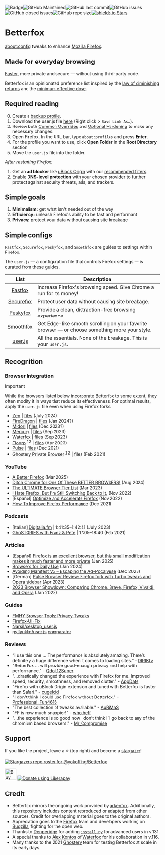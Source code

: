 ![Badge](https://hitscounter.dev/api/hit?url=https%3A%2F%2Fgithub.com%2Fyokoffing%2FBetterfox&label=&icon=github&color=%23198754&message=&style=flat&tz=US%2FEastern)![GitHub Maintained](https://img.shields.io/badge/maintained-yes-green)![GitHub last commit](https://img.shields.io/github/last-commit/yokoffing/betterfox)![GitHub issues](https://img.shields.io/github/issues/yokoffing/betterfox)![GitHub closed issues](https://img.shields.io/github/issues-closed/yokoffing/betterfox)![GitHub repo size](https://img.shields.io/github/repo-size/yokoffing/betterfox)[![shields.io Stars](https://img.shields.io/github/stars/yokoffing/betterfox)](https://github.com/yokoffing/betterfox/stargazers)

# Betterfox
[about:config](https://support.mozilla.org/en-US/kb/about-config-editor-firefox) tweaks to enhance [Mozilla Firefox](https://www.mozilla.org/en-US/firefox/new/).

## Made for everyday browsing
[Faster](https://medium.com/@mihirgrand/comparing-popular-firefox-forks-6fa83fdfdaad#:~:text=31%25%20more%20than%20vanilla%20Firefox), more private and secure — without using third-party code.

Betterfox is an opinionated preference list inspired by the [law of diminishing returns](https://miro.medium.com/v2/resize:fit:1206/1*lcOcxriV_II_lZuXQYLoXg.jpeg) and the [minimum effective dose](https://medium.com/the-mission/less-is-more-the-minimum-effective-dose-e6d56625931e).

## Required reading
0) Create a [backup profile](https://github.com/yokoffing/Betterfox/wiki/Backup).
1) Download the user.js file [here](https://raw.githubusercontent.com/kd8tbs/my-Betterfox/main/user.js) (Right click > `Save Link As…`).
2) Review both [Common Overrides](https://github.com/yokoffing/Betterfox/wiki/Common-Overrides) and [Optional Hardening](https://github.com/yokoffing/Betterfox/wiki/Optional-Hardening) to make any necessary changes.
3) Open Firefox. In the URL bar, type `about:profiles` and press **Enter**.
4) For the profile you want to use, click **Open Folder** in the **Root Directory** section.
5) Move the `user.js` file into the folder.

*After restarting Firefox:*
1) Get an **ad blocker** like [uBlock Origin](https://addons.mozilla.org/blog/ublock-origin-everything-you-need-to-know-about-the-ad-blocker/) with our [recommended filters](https://github.com/yokoffing/filterlists#guidelines).
2) Enable **DNS-level protection** with your chosen [provider](https://github.com/yokoffing/Betterfox/wiki/Optional-Hardening#secure-dns) to further protect against security threats, ads, and trackers.

## Simple goals
1) **Minimalism:** get what isn't needed out of the way
2) **Efficiency:** unleash Firefox's ability to be fast and performant
3) **Privacy:** protect your data without causing site breakage

## Simple configs

`Fastfox`, `Securefox`, `Peskyfox`, and `Smoothfox` are guides to settings within Firefox.

The `user.js` — a configuration file that controls Firefox settings — is curated from these guides.

| List      | Description |
|:---------:|-------------|
| [Fastfox](https://github.com/yokoffing/Betterfox/blob/main/Fastfox.js)   | Increase Firefox's browsing speed. Give Chrome a run for its money!|
| [Securefox](https://github.com/yokoffing/Betterfox/blob/main/Securefox.js) | Protect user data without causing site breakage. |
| [Peskyfox](https://github.com/yokoffing/Betterfox/blob/main/Peskyfox.js)  | Provide a clean, distraction-free browsing experience. |
| [Smoothfox](https://github.com/yokoffing/Betterfox/blob/main/Smoothfox.js) | Get Edge-like smooth scrolling on your favorite browser — or choose something more your style. |
| [user.js](https://github.com/yokoffing/Betterfox/blob/main/user.js) | All the essentials. None of the breakage. This is your `user.js`. |

## Recognition

### Browser Integration
> [!IMPORTANT]
> While the browsers listed below incorporate Betterfox to some extent, they often modify it in ways that reduce its effectiveness. For optimal results, apply the `user.js` file even when using Firefox forks.

* [Zen](https://github.com/zen-browser/desktop?tab=readme-ov-file) | [files](https://github.com/zen-browser/desktop/blob/stable/src/browser/app/profile/zen-browser.js) (July 2024)
* [FireDragon](https://github.com/dr460nf1r3/firedragon-browser/blob/master/README.md) | [files](https://github.com/dr460nf1r3/firedragon-browser/blob/55fc6e5029542cd90fabe23cb44c89568d74d006/firedragon.cfg#L822-L824) (Jan 2024?)
* [Midori](https://github.com/goastian/midori-desktop/blob/ESR115/README.md) | [files](https://github.com/goastian/midori-desktop/blob/f3d8d96eb8e08f35a64e3c957bea4e839d7c7730/floorp/browser/components/userjsUtils.sys.mjs#L28-L33) (Dec 2023?)
* [Mercury](https://github.com/Alex313031/Mercury/releases/tag/v.115.3.0) | [files](https://github.com/Alex313031/Mercury/commit/eb9600f9fb8f48c8f5b5c6f3264fbcdb5caff7f5) (Sep 2023)
* [Waterfox](https://www.waterfox.net/docs/releases/G6.0/) | [files](https://github.com/WaterfoxCo/Waterfox/tree/current/waterfox/browser/app/profile) (Sep 2023)
* [Floorp](https://github.com/Floorp-Projects/Floorp#-betterfox) <sup>[1](https://github.com/Floorp-Projects/Floorp/issues/233#issuecomment-1543557167) [2](https://blog.ablaze.one/3135/2023-04-01/)</sup> | [files](https://github.com/Floorp-Projects/Floorp/blob/ESR115/floorp/browser/components/preferences/userjs.inc.xhtml) (Apr 2023)
* [Pulse](https://github.com/pulse-browser/browser#%EF%B8%8F-credits) | [files](https://github.com/pulse-browser/browser/tree/alpha/src/browser/app/profile) (Dec 2021)
* [Ghostery Private Browser](https://github.com/ghostery/user-agent-desktop#community) <sup>[1](https://web.archive.org/web/20210509171835/https://www.ghostery.com/ghostery-dawn-update-more/) [2](https://web.archive.org/web/20210921114333/https://www.ghostery.com/ghostery-dawn-product-update/)</sup> | [files](https://github.com/ghostery/user-agent-desktop/tree/main/brands/ghostery/branding/pref) (Feb 2021)

### YouTube
* [A Better Firefox](https://youtu.be/JuHIwCFx34Q?si=1dx39t3HX5kzNVj-&t=133) (Mar 2025)
* [Ditch Chrome for One Of These BETTER BROWSERS!](https://youtu.be/ygkxFc8SZlc?si=m5NQe-b_oFXs5crb&t=230) (Aug 2024)
* [The ULTIMATE Browser Tier List](https://youtu.be/j5r6jFE8gic?t=560) (Mar 2023)
* [I Hate Firefox. But I'm Still Switching Back to It.](https://youtu.be/w0SJFED5xK0?t=220) (Nov 2022)
* [Español] [Optimize and Accelerate Firefox](https://www.youtube.com/watch?v=3XtoONmq5_Q) (Nov 2022) 
* [How To Improve Firefox Performance](https://www.youtube.com/watch?v=N8IOJiOFVEk) (Dec 2021)

### Podcasts
* [Italian] [Digitalia.fm](https://digitalia.fm/684/) | 1:41:35–1:42:41 (July 2023)
* [GhoSTORIES with Franz & Pete](https://anchor.fm/ghostories/episodes/S2E6-We-Talking-Ghostery-Dawn----Again-er0q02/a-a4o5vmh) | 17:05–18:40 (Feb 2021)

### Articles
* [Español] [Firefox is an excellent browser, but this small modification makes it much faster and more private](https://www.genbeta.com/a-fondo/firefox-excelente-navegador-esta-pequena-modificacion-hace-mucho-rapido-privado-asi-funciona-betterfox) (Jan 2025)
* [Browsers for Daily Use](https://anhkhoakz.neocities.org/blog/browsers-for-daily-using/#firefox-but-hardened) (Jan 2024)
* [Avoiding Manifest V3 – Escaping the Ad-Pocalypse](https://www.xbitlabs.com/avoiding-manifest-v3/) (Dec 2023)
* [German] [Pulse Browser Review: Firefox fork with Turbo tweaks and Opera sidebar](https://www.computerbild.de/artikel/cb-Tipps-Software-Pulse-Browser-Review-ein-Firefox-Fork-mit-Seitenleiste-wie-bei-Opera-35644139.html#:~:text=Noch%20mehr%20Speed%2DFeatures) (Apr 2023)
* [2023 Browser Showdown: Comparing Chrome, Brave, Firefox, Vivaldi, and Opera](https://www.appdate.lk/technology/2023-browser-showdown/) (Jan 2023)

### Guides
* [FMHY Browser Tools: Privacy Tweaks](https://www.reddit.com/r/FREEMEDIAHECKYEAH/wiki/storage/#wiki_privacy_based_browsers)
* [Firefox-UI-Fix](https://github.com/black7375/Firefox-UI-Fix/wiki/Tips#privacy)
* [Narsil/desktop_user.js](https://git.nixnet.services/Narsil/desktop_user.js#thanks)
* [pyllyukko/user.js](https://github.com/pyllyukko/user.js) [comparator](https://jm42.github.io/compare-user.js/)

### Reviews
* “I use this one ... The performance is absolutely amazing. There’s definitely a huge difference when it comes to loading sites.” - [DIRIKtv](https://youtu.be/N8IOJiOFVEk?t=16)
* "BetterFox ... will provide good-enough privacy and help with performance." - [Qdoit12Super](https://old.reddit.com/r/browsers/comments/139h4my/suggestion_for_finding_3_good_privacy_focus/jj3n3qn/?context=2)
* "...drastically changed the experience with Firefox for me. Improved speed, security, smoothness, and removed clutter." - [AppDate](https://www.appdate.lk/technology/2023-browser-showdown/#:~:text=Used%20the%20BetterFox%20user%20config%20settings%20with%20some%20overrides%20which%20drastically%20changed%20the%20experience)
* "Firefox with uBlock Origin extension and tuned with Betterfox is faster than Safari."  - [cugeloid](https://elephas.app/blog/best-browsers-mac#what-is-the-best-browser-for-mac-according-to-redditandnbsp)
* "I don't think I could use Firefox without Betterfox." - [Professional_Fun4616](https://old.reddit.com/r/nextdns/comments/15y815f/the_people_behind_betterfox_have_this_awesome/jxb7cir/?context=3)
* "The best collection of tweaks available." - [AuRiMaS](https://old.reddit.com/r/MozillaFirefox/comments/15cc1vk/about_changes_in_aboutconfig/jtyx910/?context=3)
* "FF is now much snappier!" - [whotheff](https://old.reddit.com/r/firefox/comments/z5auzi/firefox_not_properly_usingrecognizing_gpu_poor/iy36hyz/)
* "...the experience is so good now I don’t think I’ll go back to any of the chromium based browsers." - [Mr_Compromise](https://old.reddit.com/r/pcmasterrace/comments/zwioe1/what_browser_will_you_be_using_in_2023_please/j1wmbxo/)

## Support

If you like the project, leave a :star: (top right) and become a [stargazer](https://github.com/yokoffing/Betterfox/stargazers)!

[![Stargazers repo roster for @yokoffing/Betterfox](https://reporoster.com/stars/dark/yokoffing/Betterfox)](https://github.com/yokoffing/Betterfox/stargazers)

<a href='https://ko-fi.com/Q5Q5G8EPH' target='_blank'><img height='36' style='border:0px;height:36px;' src='https://storage.ko-fi.com/cdn/kofi2.png?v=3' border='0' alt='Buy Me a Coffee at ko-fi.com' /></a>
<noscript><a href="https://liberapay.com/yokoffing/donate"><img alt="Donate using Liberapay" src="https://liberapay.com/assets/widgets/donate.svg"></a></noscript>

## Credit
* Betterfox mirrors the ongoing work provided by [arkenfox](https://github.com/arkenfox/user.js). Additionally, this repository includes content reproduced or adapted from other sources. Credit for overlapping material goes to the original authors.
* Appreciation goes to the [Firefox](https://www.mozilla.org/en-US/firefox/new/) team and developers working on [Bugzilla](https://bugzilla.mozilla.org/home), fighting for the open web.
* Thanks to [Denperidge](https://github.com/Denperidge) for adding [`install.py`](https://github.com/yokoffing/Betterfox/blob/main/install.py) for advanced users in v.131.
* A special thanks to [Alex Kontos](https://github.com/MrAlex94) of [Waterfox](https://github.com/WaterfoxCo/Waterfox) for his collaboration in v.116.
* Many thanks to the 2021 [Ghostery](https://github.com/ghostery) team for testing Betterfox at scale in its early days.
